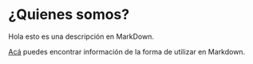 
# ¿Quienes somos?

Hola esto es una descripción en MarkDown.


[Acá](http://joedicastro.com/pages/markdown.html) puedes encontrar información de la forma de utilizar en Markdown.
